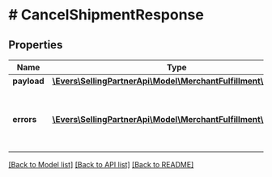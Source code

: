 # # CancelShipmentResponse

## Properties

Name | Type | Description | Notes
------------ | ------------- | ------------- | -------------
**payload** | [**\Evers\SellingPartnerApi\Model\MerchantFulfillment\Shipment**](Shipment.md) |  | [optional]
**errors** | [**\Evers\SellingPartnerApi\Model\MerchantFulfillment\Error[]**](Error.md) | A list of error responses returned when a request is unsuccessful. | [optional]

[[Back to Model list]](../../README.md#models) [[Back to API list]](../../README.md#endpoints) [[Back to README]](../../README.md)
